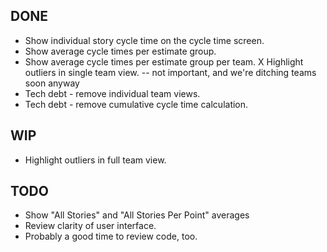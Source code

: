 DONE
----
* Show individual story cycle time on the cycle time screen.
* Show average cycle times per estimate group.
* Show average cycle times per estimate group per team.
X Highlight outliers in single team view. -- not important, and we're ditching teams soon anyway
* Tech debt - remove individual team views.
* Tech debt - remove cumulative cycle time calculation.

WIP
---
* Highlight outliers in full team view.

TODO
----
* Show "All Stories" and "All Stories Per Point" averages
* Review clarity of user interface.
* Probably a good time to review code, too.
